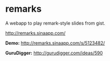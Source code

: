 remarks
=======

A webapp to play remark-style slides from gist. 

http://remarks.sinaapp.com/

**Demo:** http://remarks.sinaapp.com/s/5123482/

**GuruDigger:** http://gurudigger.com/ideas/590


